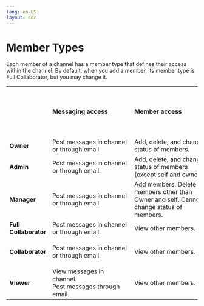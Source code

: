 ```yaml
---
lang: en-US
layout: doc
---
```


# Member Types

Each member of a channel has a member type that defines their access within the channel. By default, when you add a member, its member type is Full Collaborator, but you may change it. 

<table>
  <colgroup>
    <col>
    <col>
    <col>
    <col>
    <col>
    <col>
    <col>
    <col>
    <col>
    <col>
  </colgroup>
  <tbody>
    <tr>
      <td><br></td>
      <td style="min-width:200px"><strong>Messaging access</strong></td>
      <td style="min-width:200px"><strong>Member access</strong></td>
      <td style="min-width:200px">
        <p><strong>Settings access</strong></p>
        <p>(for settings, see&nbsp;<a href="/channels/channel-settings-for-a-channel-owner">Channel settings for a channel owner</a>)</p>
      </td>
      <td style="min-width:200px">
        <p><strong>Files access</strong></p>
        <p>(upload, download, move, delete)</p>
      </td>
      <td style="min-width:200px">
        <p><strong>Action access</strong></p>
        <p>(add, delete, change status)</p>
      </td>
      <td style="min-width:200px"><strong>Wiki Access</strong></td>
      <td style="min-width:200px"><strong>Export channel</strong></td>
      <td style="min-width:200px"><strong>Close or<br>delete<br>channel</strong></td>
      <td style="min-width:200px"><strong>Leave channel</strong></td>
    </tr>
    <tr>
      <td><strong>Owner</strong></td>
      <td>Post messages in channel or through email.</td>
      <td>Add, delete, and change status of members.</td>
      <td>All settings.</td>
      <td>Full</td>
      <td>Full</td>
      <td>Edit</td>
      <td>Yes</td>
      <td>Yes</td>
      <td>No</td>
    </tr>
    <tr>
      <td><strong>Admin</strong></td>
      <td>Post messages in channel or through email.</td>
      <td>Add, delete, and change status of members (except self and owner).</td>
      <td>All settings.</td>
      <td>Full</td>
      <td>Full</td>
      <td>Edit</td>
      <td>Yes</td>
      <td><span>No</span></td>
      <td>Yes</td>
    </tr>
    <tr>
      <td><strong>Manager</strong></td>
      <td>Post messages in channel or through email.</td>
      <td><span>Add members. Delete members other than Owner and self. Cannot change status of members.</span></td>
      <td><span>All settings.</span></td>
      <td>Full</td>
      <td>Full</td>
      <td>Edit</td>
      <td>Yes</td>
      <td>No</td>
      <td>Yes</td>
    </tr>
    <tr>
      <td><strong>Full Collaborator</strong></td>
      <td>Post messages in channel or through email.</td>
      <td><span>View other members.</span></td>
      <td>Copy email address for channel.</td>
      <td>Full</td>
      <td>Full</td>
      <td>Edit</td>
      <td>No</td>
      <td>No</td>
      <td>Yes</td>
    </tr>
    <tr>
      <td><strong>Collaborator</strong></td>
      <td>Post messages in channel or through email.</td>
      <td>View other members.</td>
      <td>Copy email address for channel.</td>
      <td>
        <p>Full<br><br></p>
      </td>
      <td>
        <p>View</p>
      </td>
      <td><span>View</span></td>
      <td>No</td>
      <td>No</td>
      <td>Yes</td>
    </tr>
    <tr>
      <td><strong>Viewer</strong></td>
      <td><span>View messages in channel.</span><br><span>Post messages through email.</span></td>
      <td>View other members.</td>
      <td>Copy email address for channel.</td>
      <td><span>Download, send (and upload) to channel through email.</span></td>
      <td><span>View</span></td>
      <td>View</td>
      <td>No</td>
      <td>No</td>
      <td>Yes</td>
    </tr>
  </tbody>
</table>